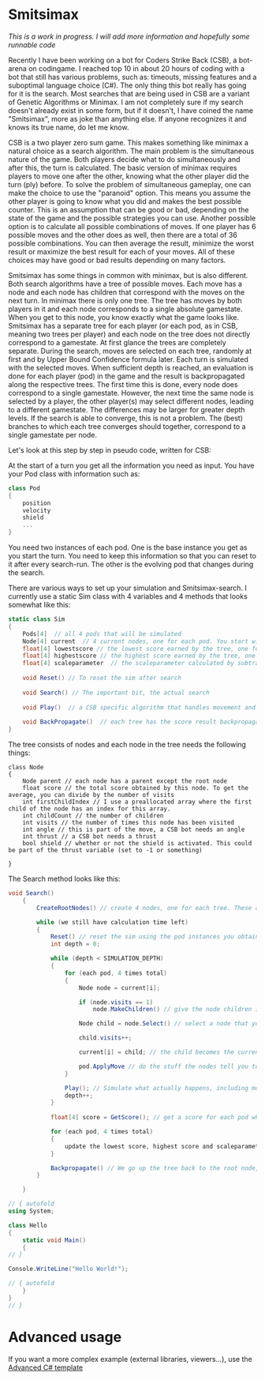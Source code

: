 # Smitsimax

*This is a work in progress. I will add more information and hopefully some runnable code*

Recently I have been working on a bot for Coders Strike Back (CSB), a bot-arena on codingame. I reached top 10 in about 20 hours of coding with a bot that still has various problems, such as: timeouts, missing features and a suboptimal language choice (C#). The only thing this bot really has going for it is the search. Most searches that are being used in CSB are a variant of Genetic Algorithms or Minimax. I am not completely sure if my search doesn't already exist in some form, but if it doesn't, I have coined the name "Smitsimax", more as joke than anything else. If anyone recognizes it and knows its true name, do let me know.

CSB is a two player zero sum game. This makes something like minimax a natural choice as a search algorithm. The main problem is the simultaneous nature of the game. Both players decide what to do simultaneously and after this, the turn is calculated. The basic version of minimax requires players to move one after the other, knowing what the other player did the turn (ply) before. To solve the problem of simultaneous gameplay, one can make the choice to use the "paranoid" option. This means you assume the other player is going to know what you did and makes the best possible counter. This is an assumption that can be good or bad, depending on the state of the game and the possible strategies you can use. Another possible option is to calculate all possible combinations of moves. If one player has 6 possible moves and the other does as well, then there are a total of 36 possible combinations. You can then average the result, minimize the worst result or maximize the best result for each of your moves. All of these choices may have good or bad results depending on many factors.

Smitsimax has some things in common with minimax, but is also different. Both search algorithms have a tree of possible moves. Each move has a node and each node has children that correspond with the moves on the next turn. In minimax there is only one tree. The tree has moves by both players in it and each node corresponds to a single absolute gamestate. When you get to this node, you know exactly what the game looks like. Smitsimax has a separate tree for each player (or each pod, as in CSB, meaning two trees per player) and each node on the tree does not directly correspond to a gamestate. At first glance the trees are completely separate. During the search, moves are selected on each tree, randomly at first and by Upper Bound Confidence formula later. Each turn is simulated with the selected moves. When sufficient depth is reached, an evaluation is done for each player (pod) in the game and the result is backpropagated along the respective trees. The first time this is done, every node does correspond to a single gamestate. However, the next time the same node is selected by a player, the other player(s) may select different nodes, leading to a different gamestate. The differences may be larger for greater depth levels. If the search is able to converge, this is not a problem. The (best) branches to which each tree converges should together, correspond to a single gamestate per node. 

Let's look at this step by step in pseudo code, written for CSB:


At the start of a turn you get all the information you need as input. You have your Pod class with information such as:

```C#
class Pod
{
    position
    velocity
    shield 
    ...
}
```

You need two instances of each pod. One is the base instance you get as you start the turn. You need to keep this information so that you
can reset to it after every search-run. The other is the evolving pod that changes during the search.

There are various ways to set up your simulation and Smitsimax-search. I currently use a static Sim class with 4 variables and 4 methods
that looks somewhat like this:

```C#
static class Sim
{
    Pods[4]  // all 4 pods that will be simulated
    Node[4] current  // 4 current nodes, one for each pod. You start with root nodes.
    float[4] lowestscore // the lowest score earned by the tree, one for each pod.
    float[4] highestscore // the highest score earned by the tree, one for each pod.
    float[4] scaleparameter  // the scaleparameter calculated by subtracting the lowest score from the highest. This is needed for the UCB formula.
    
    void Reset() // To reset the sim after search
    
    void Search() // The important bit, the actual search
    
    void Play()  // a CSB specific algorithm that handles movement and collisions (see Magus CSB postmortem)
    
    void BackPropagate()  // each tree has the score result backpropagated along the branch of the tree.
}
```
    
The tree consists of nodes and each node in the tree needs the following things:
    
    class Node 
    {
        Node parent // each node has a parent except the root node
        float score // the total score obtained by this node. To get the average, you can divide by the number of visits
        int firstChildIndex // I use a preallocated array where the first child of the node has an index for this array.
        int childCount // the number of children
        int visits // the number of times this node has been visited
        int angle // this is part of the move, a CSB bot needs an angle
        int thrust // a CSB bot needs a thrust
        bool shield // whether or not the shield is activated. This could be part of the thrust variable (set to -1 or something)
    
    }
 

The Search method looks like this:
```C#
void Search()
    {
        CreateRootNodes() // create 4 nodes, one for each tree. These are also the "current" nodes of the sim.

        while (we still have calculation time left)
        {
            Reset() // reset the sim using the pod instances you obtained during the update
            int depth = 0;

            while (depth < SIMULATION_DEPTH)
            {
                for (each pod, 4 times total)
                {
                    Node node = current[i];

                    if (node.visits == 1)
                        node.MakeChildren() // give the node children if it doesnt have them, all possible moves you want to allow

                    Node child = node.Select() // select a node that you want to use for the sim. At first it is best to random a few times. I currently random 10 times. After this I use the UCB formula to select a child. 

                    child.visits++;

                    current[i] = child; // the child becomes the current node

                    pod.ApplyMove // do the stuff the nodes tell you to do (rotate, accelerate, shield etc.)
                }

                Play(); // Simulate what actually happens, including movement and collisions
                depth++;
            }
            
            float[4] score = GetScore(); // get a score for each pod when the simulation depth is reach

            for (each pod, 4 times total)
            {
                update the lowest score, highest score and scaleparameter for this pod. 
            }

            Backpropagate() // We go up the tree back to the root node, adding the score to each node. We do this for each pod (4x)
        }

    }
```
    
    




```C# runnable
// { autofold
using System;

class Hello 
{
    static void Main() 
    {
// }

Console.WriteLine("Hello World!");

// { autofold
    }
}
// }
```

# Advanced usage

If you want a more complex example (external libraries, viewers...), use the [Advanced C# template](https://tech.io/select-repo/386)
